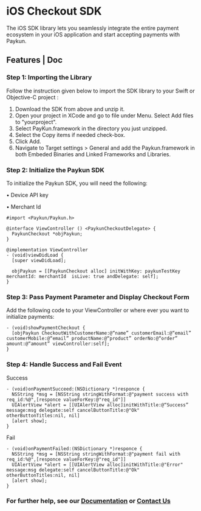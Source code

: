 # iOS Checkout SDK

The iOS SDK library lets you seamlessly integrate the entire payment ecosystem in your iOS application and start accepting payments with Paykun.

## Features | Doc

### Step 1: Importing the Library

Follow the instruction given below to import the SDK library to your Swift or Objective-C project :

1.    Download the SDK from above and unzip it.
2.    Open your project in XCode and go to file under Menu. Select Add files to "yourproject".
3.    Select PayKun.framework in the directory you just unzipped.
4.    Select the Copy items if needed check-box.
5.    Click Add.
6.    Navigate to Target settings > General and add the Paykun.framework in both Embeded Binaries and Linked Frameworks and Libraries.


### Step 2: Initialize the Paykun SDK

To initialize the Paykun SDK, you will need the following:

•    Device API key 

•    Merchant Id

```
#import <Paykun/Paykun.h>

@interface ViewController () <PaykunCheckoutDelegate> {
  PaykunCheckout *objPaykun;
}

@implementation ViewController
- (void)viewDidLoad {
  [super viewDidLoad];
  
  objPaykun = [[PaykunCheckout alloc] initWithKey: paykunTestKey merchantId: merchantId  isLive: true andDelegate: self];
}
```

### Step 3: Pass Payment Parameter and Display Checkout Form

Add the following code to your ViewController or where ever you want to initialize payments:

```
- (void)showPaymentCheckout { 
  [objPaykun CheckoutWithCustomerName:@“name” customerEmail:@“email” customerMobile:@“email” productName:@“product” orderNo:@“order” amount:@“amount” viewController:self];
}
```

### Step 4: Handle Success and Fail Event

Success
```
- (void)onPaymentSucceed:(NSDictionary *)responce {
  NSString *msg = [NSString stringWithFormat:@"payment success with req_id:%@",[responce valueForKey:@"req_id"]]
  UIAlertView *alert = [[UIAlertView alloc]initWithTitle:@“Success” message:msg delegate:self cancelButtonTitle:@"Ok" otherButtonTitles:nil, nil]
  [alert show];
}
```

Fail
```
- (void)onPaymentFailed:(NSDictionary *)responce {
  NSString *msg = [NSString stringWithFormat:@"payment fail with req_id:%@",[responce valueForKey:@"req_id"]]
  UIAlertView *alert = [[UIAlertView alloc]initWithTitle:@"Error" message:msg delegate:self cancelButtonTitle:@"Ok" otherButtonTitles:nil, nil]
  [alert show];
}
```


### For further help, see our [Documentation](https://docs.paykun.com) or [Contact Us](https://paykun.com/contact)

